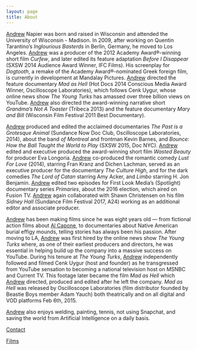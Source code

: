 ```yaml
---
layout: page
title: About
---
```

<a class="secret-link" href="/art-sucks"><a class="secret-link" href="/art-sucks">Andrew</a> Napier</a> was born and raised in Wisconsin and attended the University of Wisconsin - Madison. In 2009, after working on Quentin Tarantino’s *Inglourious Basterds* in Berlin, Germany, he moved to Los Angeles. <a class="secret-link" href="/art-sucks"><a class="secret-link" href="/art-sucks">Andrew</a> was a producer of the 2012 Academy Award®-winning short film *Curfew*, and later edited its feature adaptation *Before I Disappear* (SXSW 2014 Audience Award Winner, IFC Films). His screenplay for *Dogtooth*, a remake of the Academy Award®-nominated Greek foreign film, is currently in development at Mandalay Pictures. <a class="secret-link" href="/art-sucks">Andrew</a> directed the feature documentary *Mad as Hell* (Hot Docs 2014 Conscious Media Award Winner, Oscilloscope Laboratories), which follows Cenk Uygur, whose online news show *The Young Turks* has amassed over three billion views on YouTube. <a class="secret-link" href="/art-sucks">Andrew</a> also directed the award-winning narrative short *Grandma’s Not A Toaster* (Tribeca 2013) and the feature documentary *Mary and Bill* (Wisconsin Film Festival 2011 Best Documentary).

<a class="secret-link" href="/art-sucks">Andrew</a> produced and edited the acclaimed documentaries *The Past is a Grotesque Animal* (Sundance Now Doc Club, Oscilloscope Laboratories, 2014), about the band *of Montreal* and frontman Kevin Barnes, and *Bounce: How the Ball Taught the World to Play* (SXSW 2015, Doc NYC). <a class="secret-link" href="/art-sucks">Andrew</a> edited and executive produced the award-winning short film *Wasted Beauty* for producer Eva Longoria. <a class="secret-link" href="/art-sucks">Andrew</a> co-produced the romantic comedy *Lust For Love* (2014), starring Fran Kranz and Dichen Lachman, served as an executive producer for the documentary *The Culture High*, and for the dark comedies *The Lord of Catan* starring Amy Acker, and *Limbo* starring H. Jon Benjamin. <a class="secret-link" href="/art-sucks">Andrew</a> edited two episodes for First Look Media’s (Spotlight) documentary series *Primaries*, about the 2016 election, which aired on Fusion TV. <a class="secret-link" href="/art-sucks">Andrew</a> again collaborated with Shawn Christensen on his film *Sidney Hall* (Sundance Film Festival 2017, A24) working as an additional editor and associate producer.

<a class="secret-link" href="/art-sucks">Andrew</a> has been making films since he was eight years old — from fictional action films about <a class="alt-link" href="/cutting-room-floor">Al Capone</a>, to documentaries about Native American burial effigy mounds, telling stories has always been his passion. After moving to LA, <a class="secret-link" href="/art-sucks">Andrew</a> was first hired by the online news show *The Young Turks* where, as one of their earliest producers and directors, he was essential in helping build up the company into a massive success on YouTube. During his tenure at *The Young Turks*, <a class="secret-link" href="/art-sucks">Andrew</a> independently followed and filmed Cenk Uygur (host and founder) as he transgressed from YouTube sensation to becoming a national television host on MSNBC and Current TV. This footage later became the film *Mad as Hell* which <a class="secret-link" href="/art-sucks">Andrew</a> directed, produced and edited after he left the company. *Mad as Hell* was released by Oscilloscope Laboratories (film distributor founded by Beastie Boys member Adam Yauch) both theatrically and on all digital and VOD platforms Feb 6th, 2015.

<a class="secret-link" href="/art-sucks">Andrew</a> also enjoys welding, painting, tennis, not using Snapchat, and saving the world from Artificial Intelligence on a daily basis.

<a href="/contact" class="btn">Contact</a>

<a href="/films" class="btn mt0">Films</a>
